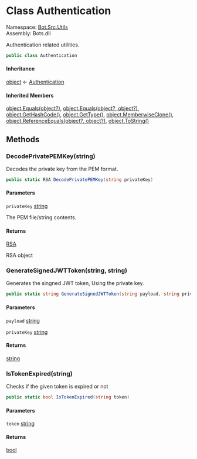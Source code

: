 # <a id="Bot_Src_Utils_Authentication"></a> Class Authentication

Namespace: [Bot.Src.Utils](Bot.Src.Utils.md)  
Assembly: Bots.dll  

Authentication related utilities.

```csharp
public class Authentication
```

#### Inheritance

[object](https://learn.microsoft.com/dotnet/api/system.object) ← 
[Authentication](Bot.Src.Utils.Authentication.md)

#### Inherited Members

[object.Equals\(object?\)](https://learn.microsoft.com/dotnet/api/system.object.equals\#system\-object\-equals\(system\-object\)), 
[object.Equals\(object?, object?\)](https://learn.microsoft.com/dotnet/api/system.object.equals\#system\-object\-equals\(system\-object\-system\-object\)), 
[object.GetHashCode\(\)](https://learn.microsoft.com/dotnet/api/system.object.gethashcode), 
[object.GetType\(\)](https://learn.microsoft.com/dotnet/api/system.object.gettype), 
[object.MemberwiseClone\(\)](https://learn.microsoft.com/dotnet/api/system.object.memberwiseclone), 
[object.ReferenceEquals\(object?, object?\)](https://learn.microsoft.com/dotnet/api/system.object.referenceequals), 
[object.ToString\(\)](https://learn.microsoft.com/dotnet/api/system.object.tostring)

## Methods

### <a id="Bot_Src_Utils_Authentication_DecodePrivatePEMKey_System_String_"></a> DecodePrivatePEMKey\(string\)

Decodes the private key from the PEM format.

```csharp
public static RSA DecodePrivatePEMKey(string privateKey)
```

#### Parameters

`privateKey` [string](https://learn.microsoft.com/dotnet/api/system.string)

The PEM file/string contents.

#### Returns

 [RSA](https://learn.microsoft.com/dotnet/api/system.security.cryptography.rsa)

RSA object

### <a id="Bot_Src_Utils_Authentication_GenerateSignedJWTToken_System_String_System_String_"></a> GenerateSignedJWTToken\(string, string\)

Generates the singned JWT token, Using the private key.

```csharp
public static string GenerateSignedJWTToken(string payload, string privateKey)
```

#### Parameters

`payload` [string](https://learn.microsoft.com/dotnet/api/system.string)

`privateKey` [string](https://learn.microsoft.com/dotnet/api/system.string)

#### Returns

 [string](https://learn.microsoft.com/dotnet/api/system.string)

### <a id="Bot_Src_Utils_Authentication_IsTokenExpired_System_String_"></a> IsTokenExpired\(string\)

Checks if the given token is expired or not

```csharp
public static bool IsTokenExpired(string token)
```

#### Parameters

`token` [string](https://learn.microsoft.com/dotnet/api/system.string)

#### Returns

 [bool](https://learn.microsoft.com/dotnet/api/system.boolean)

